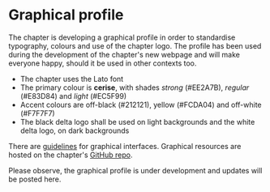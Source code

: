 # Graphical profile

The chapter is developing a graphical profile in order to standardise typography, colours and use of the chapter logo. The profile has been used during the development of the chapter's new webpage and will make everyone happy, should it be used in other contexts too.

* The chapter uses the Lato font
* The primary colour is **cerise**, with shades _strong_ (#EE2A7B), _regular_ (#E83D84) and _light_ (#EC5F99)
* Accent colours are off-black (#212121), yellow (#FCDA04) and off-white (#F7F7F7)
* The black delta logo shall be used on light backgrounds and the white delta logo, on dark backgrounds

There are [guidelines](https://raw.githubusercontent.com/datasektionen/UI/master/Ref_Sheet/ref_sheet.png) for graphical interfaces. Graphical resources are hosted on the chapter's [GitHub repo](https://github.com/datasektionen/UI/).

Please observe, the graphical profile is under development and updates will be posted here.
